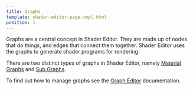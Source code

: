 ```yaml
---
title: Graphs
template: shader-editor-page.tmpl.html
position: 1
---
```


Graphs are a central concept in Shader Editor. They are made up of nodes that do things, and edges that connect them together. Shader Editor uses the graphs to generate shader programs for rendering.

There are two distinct types of graphs in Shader Editor, namely [Material Graphs][2] and [Sub Graphs][3].

To find out how to manage graphs see the [Graph Editor][1] documentation.

[1]: /shader-editor/window-layout/graph-editor
[2]: /shader-editor/overview/graphs/material-graphs
[3]: /shader-editor/overview/graphs/sub-graphs